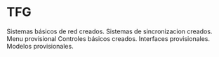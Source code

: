 # TFG
Sistemas básicos de red creados.
Sistemas de sincronizacion creados.
Menu provisional
Controles básicos creados.
Interfaces provisionales.
Modelos provisionales.
